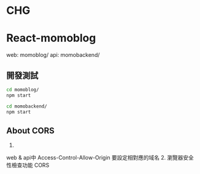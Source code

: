 # CHG
# React-momoblog
web:
momoblog/
api:
momobackend/

## 開發測試
```bash
cd momoblog/
npm start
```
```bash
cd momobackend/
npm start
```

## About CORS
1.
web & api中
Access-Control-Allow-Origin
要設定相對應的域名
2.
瀏覽器安全性檢查功能 CORS